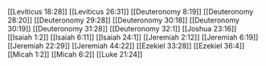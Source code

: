 [[Leviticus 18:28]]
[[Leviticus 26:31]]
[[Deuteronomy 8:19]]
[[Deuteronomy 28:20]]
[[Deuteronomy 29:28]]
[[Deuteronomy 30:18]]
[[Deuteronomy 30:19]]
[[Deuteronomy 31:28]]
[[Deuteronomy 32:1]]
[[Joshua 23:16]]
[[Isaiah 1:2]]
[[Isaiah 6:11]]
[[Isaiah 24:1]]
[[Jeremiah 2:12]]
[[Jeremiah 6:19]]
[[Jeremiah 22:29]]
[[Jeremiah 44:22]]
[[Ezekiel 33:28]]
[[Ezekiel 36:4]]
[[Micah 1:2]]
[[Micah 6:2]]
[[Luke 21:24]]
